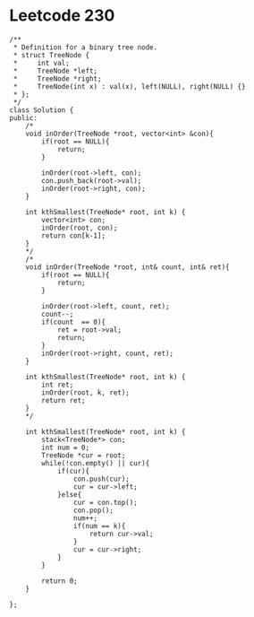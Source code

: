 # Leetcode 230
    /**
     * Definition for a binary tree node.
     * struct TreeNode {
     *     int val;
     *     TreeNode *left;
     *     TreeNode *right;
     *     TreeNode(int x) : val(x), left(NULL), right(NULL) {}
     * };
     */
    class Solution {
    public:
        /*
        void inOrder(TreeNode *root, vector<int> &con){
            if(root == NULL){
                return;
            }

            inOrder(root->left, con);
            con.push_back(root->val);
            inOrder(root->right, con);
        }

        int kthSmallest(TreeNode* root, int k) {
            vector<int> con;
            inOrder(root, con);
            return con[k-1];
        }
        */
        /*
        void inOrder(TreeNode *root, int& count, int& ret){
            if(root == NULL){
                return;
            }

            inOrder(root->left, count, ret);
            count--;
            if(count  == 0){
                ret = root->val;
                return;
            }
            inOrder(root->right, count, ret);
        }

        int kthSmallest(TreeNode* root, int k) {
            int ret;
            inOrder(root, k, ret);
            return ret;
        }
        */

        int kthSmallest(TreeNode* root, int k) {
            stack<TreeNode*> con;
            int num = 0;
            TreeNode *cur = root;
            while(!con.empty() || cur){
                if(cur){
                    con.push(cur);
                    cur = cur->left;
                }else{
                    cur = con.top();
                    con.pop();
                    num++;
                    if(num == k){
                        return cur->val;
                    }
                    cur = cur->right;
                }
            }

            return 0;
        }

    };
